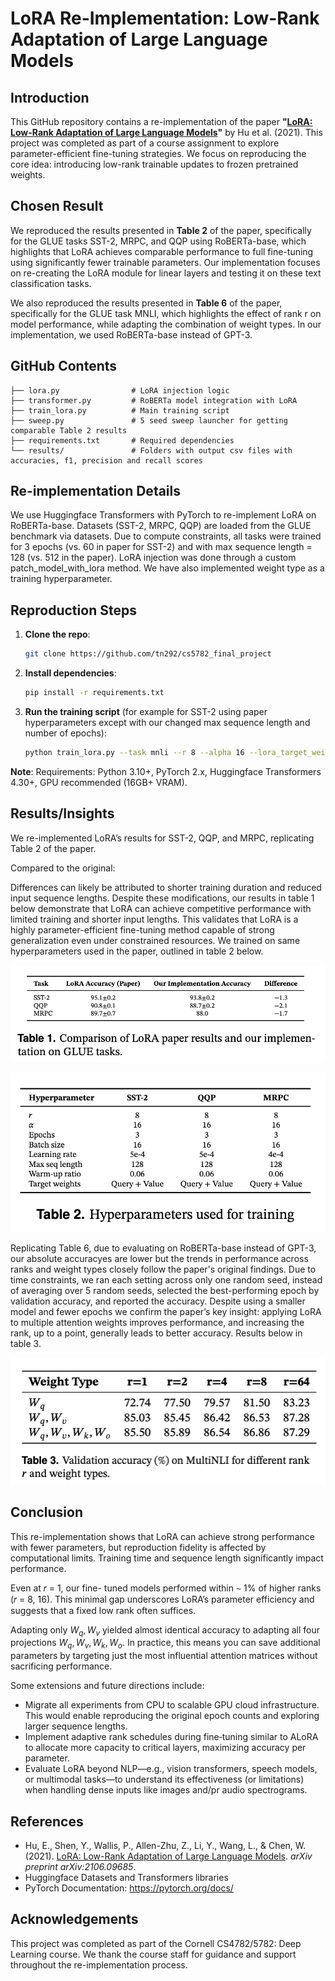 # LoRA Re-Implementation: Low-Rank Adaptation of Large Language Models

## Introduction
This GitHub repository contains a re-implementation of the paper **"[LoRA: Low-Rank Adaptation of Large Language Models](https://arxiv.org/abs/2106.09685)"** by Hu et al. (2021). This project was completed as part of a course assignment to explore parameter-efficient fine-tuning strategies. We focus on reproducing the core idea: introducing low-rank trainable updates to frozen pretrained weights.

##  Chosen Result
We reproduced the results presented in **Table 2** of the paper, specifically for the GLUE tasks SST-2, MRPC, and QQP using RoBERTa-base, which highlights that LoRA achieves comparable performance to full fine-tuning using significantly fewer trainable parameters. Our implementation focuses on re-creating the LoRA module for linear layers and testing it on these text classification tasks. 

We also reproduced the results presented in **Table 6** of the paper, specifically for the GLUE task MNLI, which highlights the effect of rank r on model performance, while adapting the combination of weight types. In our implementation, we used RoBERTa-base instead of GPT-3. 

## GitHub Contents
`````
├── lora.py                # LoRA injection logic
├── transformer.py         # RoBERTa model integration with LoRA
├── train_lora.py          # Main training script
├── sweep.py               # 5 seed sweep launcher for getting comparable Table 2 results
├── requirements.txt       # Required dependencies
└── results/               # Folders with output csv files with accuracies, f1, precision and recall scores
`````
## Re-implementation Details
We use Huggingface Transformers with PyTorch to re-implement LoRA on RoBERTa-base. Datasets (SST-2, MRPC, QQP) are loaded from the GLUE benchmark via datasets. Due to compute constraints, all tasks were trained for 3 epochs (vs. 60 in paper for SST-2) and with max sequence length = 128 (vs. 512 in the paper). LoRA injection was done through a custom patch_model_with_lora method. We have also implemented weight type as a training hyperparameter. 

## Reproduction Steps

1. **Clone the repo**:
    ```bash
    git clone https://github.com/tn292/cs5782_final_project
    ```

2. **Install dependencies**:
    ```bash
    pip install -r requirements.txt
    ```

3. **Run the training script** (for example for SST-2 using paper hyperparameters except with our changed max sequence length and number of epochs):
    ```bash
    python train_lora.py --task mnli --r 8 --alpha 16 --lora_target_weights query value --output_dir ../results/mnli_r8_query_value
    ```

**Note**: Requirements: Python 3.10+, PyTorch 2.x, Huggingface Transformers 4.30+, GPU recommended (16GB+ VRAM).

## Results/Insights
We re-implemented LoRA’s results for SST-2, QQP, and MRPC, replicating Table 2 of the paper. 

Compared to the original:

Differences can likely be attributed to shorter training duration and reduced input sequence lengths. Despite these modifications, our results in table 1 below demonstrate that LoRA can achieve competitive performance with limited training and shorter input lengths. This validates that LoRA is a highly parameter-efficient fine-tuning method capable of strong generalization even under constrained resources. We trained on same hyperparameters used in the paper, outlined in table 2 below.

![Table 1](https://github.com/tn292/cs5782_final_project/blob/main/results/table1.png?raw=true )

![Table 2](https://github.com/tn292/cs5782_final_project/blob/main/results/table2.png?raw=true)

Replicating Table 6, due to evaluating on RoBERTa-base instead of GPT-3, our absolute accuracyes are lower but the trends in performance across ranks and weight types closely follow the paper's original findings. Due to time constraints, we ran each setting across only one random seed, instead of averaging over 5 random seeds, selected the best-performing epoch by validation accuracy, and reported the accuracy. Despite using a smaller model and fewer epochs we confirm the paper’s
key insight: applying LoRA to multiple attention weights improves performance, and increasing the rank, up to a point, generally leads to better accuracy. Results below in table 3. 

![Table 3](https://github.com/tn292/cs5782_final_project/blob/main/results/table3.png?raw=true)

## Conclusion
This re-implementation shows that LoRA can achieve strong performance with fewer parameters, but reproduction fidelity is affected by computational limits. Training time and sequence length significantly impact performance.

Even at 𝑟 = 1, our fine- tuned models performed within ∼ 1% of higher ranks (𝑟 = 8, 16). This minimal gap underscores LoRA’s parameter efficiency and suggests that a fixed low rank often suffices.

Adapting only $W_q, W_v$ yielded almost identical accuracy to adapting all four projections $W_q, W_v, W_k, W_o$. In practice, this means you can save additional parameters by targeting just the most influential attention matrices without sacrificing performance.

Some extensions and future directions include:

- Migrate all experiments from CPU to scalable GPU cloud infrastructure. This would enable reproducing the original epoch counts and exploring larger sequence lengths.
- Implement adaptive rank schedules during
    fine‑tuning similar to ALoRA to allocate more capacity to critical layers, maximizing accuracy per parameter.
- Evaluate LoRA beyond NLP—e.g., vision transformers, speech models, or multimodal tasks—to understand its effectiveness (or limitations) when handling dense inputs like images and/pr audio spectrograms.
## References

- Hu, E., Shen, Y., Wallis, P., Allen-Zhu, Z., Li, Y., Wang, L., & Chen, W. (2021). [LoRA: Low-Rank Adaptation of Large Language Models](https://arxiv.org/abs/2106.09685). *arXiv preprint arXiv:2106.09685*.
- Huggingface Datasets and Transformers libraries
- PyTorch Documentation: https://pytorch.org/docs/

## Acknowledgements
This project was completed as part of the Cornell CS4782/5782: Deep Learning course. We thank the course staff for guidance and support throughout the re-implementation process.